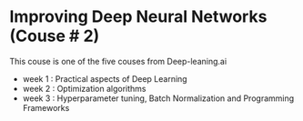# Improving Deep Neural Networks (Couse # 2)
This couse is one of the five couses from Deep-leaning.ai
- week 1 : Practical aspects of Deep Learning
- week 2 : Optimization algorithms
- week 3 : Hyperparameter tuning, Batch Normalization and Programming Frameworks
